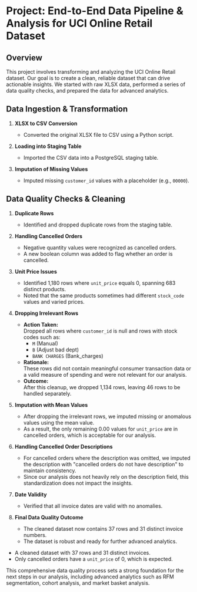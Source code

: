 # Project: End-to-End Data Pipeline & Analysis for UCI Online Retail Dataset

## Overview

This project involves transforming and analyzing the UCI Online Retail dataset. Our goal is to create a clean, reliable dataset that can drive actionable insights. We started with raw XLSX data, performed a series of data quality checks, and prepared the data for advanced analytics.

## Data Ingestion & Transformation

1. **XLSX to CSV Conversion**
   - Converted the original XLSX file to CSV using a Python script.

2. **Loading into Staging Table**
   - Imported the CSV data into a PostgreSQL staging table.

3. **Imputation of Missing Values**
   - Imputed missing `customer_id` values with a placeholder (e.g., `00000`).

## Data Quality Checks & Cleaning

1. **Duplicate Rows**
   - Identified and dropped duplicate rows from the staging table.

2. **Handling Cancelled Orders**
   - Negative quantity values were recognized as cancelled orders.
   - A new boolean column was added to flag whether an order is cancelled.

3. **Unit Price Issues**
   - Identified 1,180 rows where `unit_price` equals 0, spanning 683 distinct products.
   - Noted that the same products sometimes had different `stock_code` values and varied prices.

4. **Dropping Irrelevant Rows**
   - **Action Taken:**  
     Dropped all rows where `customer_id` is null and rows with stock codes such as:
     - `M` (Manual)
     - `B` (Adjust bad dept)
     - `BANK CHARGES` (Bank_charges)
   - **Rationale:**  
     These rows did not contain meaningful consumer transaction data or a valid measure of spending and were not relevant for our analysis.
   - **Outcome:**  
     After this cleanup, we dropped 1,134 rows, leaving 46 rows to be handled separately.

5. **Imputation with Mean Values**
   - After dropping the irrelevant rows, we imputed missing or anomalous values using the mean value.
   - As a result, the only remaining 0.00 values for `unit_price` are in cancelled orders, which is acceptable for our analysis.

6. **Handling Cancelled Order Descriptions**
   - For cancelled orders where the description was omitted, we imputed the description with "cancelled orders do not have description" to maintain consistency.
   - Since our analysis does not heavily rely on the description field, this standardization does not impact the insights.

7. **Date Validity**
   - Verified that all invoice dates are valid with no anomalies.

8. **Final Data Quality Outcome**
   - The cleaned dataset now contains 37 rows and 31 distinct invoice numbers.
   - The dataset is robust and ready for further advanced analytics.


  - A cleaned dataset with 37 rows and 31 distinct invoices.
  - Only cancelled orders have a `unit_price` of 0, which is expected.

This comprehensive data quality process sets a strong foundation for the next steps in our analysis, including advanced analytics such as RFM segmentation, cohort analysis, and market basket analysis.
